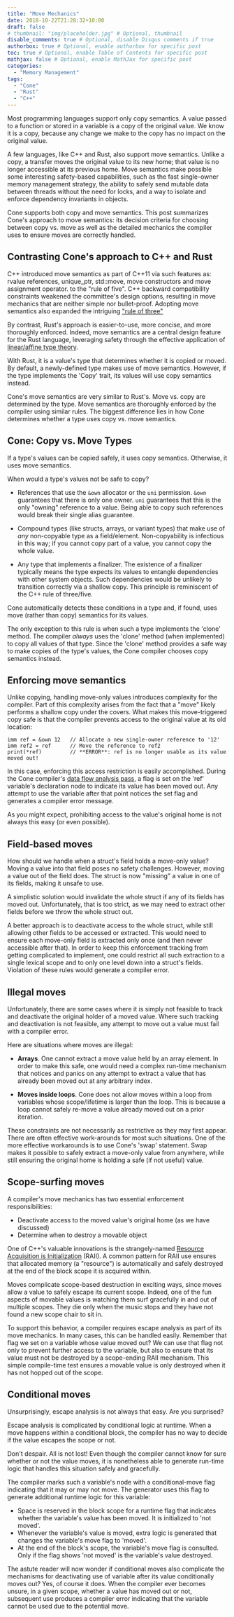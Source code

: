 ```yaml
---
title: "Move Mechanics"
date: 2018-10-22T21:28:32+10:00
draft: false
# thumbnail: "img/placeholder.jpg" # Optional, thumbnail
disable_comments: true # Optional, disable Disqus comments if true
authorbox: true # Optional, enable authorbox for specific post
toc: true # Optional, enable Table of Contents for specific post
mathjax: false # Optional, enable MathJax for specific post
categories:
  - "Memory Management"
tags:
  - "Cone"
  - "Rust"
  - "C++"
---
```


Most programming languages support only copy semantics.
A value passed to a function or stored in a variable
is a copy of the original value.
We know it is a copy, because any change we make to the copy has no
impact on the original value.

A few languages, like C++ and Rust, also support move semantics.
Unlike a copy, a transfer moves the original value to its new home;
that value is no longer accessible at its previous home.
Move semantics make possible some interesting safety-based capabilities,
such as the fast single-owner memory management strategy,
the ability to safely send mutable data between threads without the need for locks,
and a way to isolate and enforce dependency invariants in objects.

Cone supports both copy and move semantics.
This post summarizes Cone's approach to move semantics:
its decision criteria for choosing between copy vs. move
as well as the detailed mechanics the compiler uses to ensure
moves are correctly handled.

## Contrasting Cone's approach to C++ and Rust

C++ introduced move semantics as part of C++11 via such features as:
rvalue references, unique_ptr, std::move, move constructors and move assignment operator.
to the "rule of five".
C++ backward compatibility constraints weakened the committee's design options,
resulting in move mechanics that are neither simple nor bullet-proof.
Adopting move semantics also expanded the intriguing
["rule of three"](https://en.wikipedia.org/wiki/Rule_of_three_(C%2B%2B_programming))

By contrast, Rust's approach is easier-to-use, more concise, and more thoroughly enforced.
Indeed, move semantics are a central design feature for the Rust language,
leveraging safety through the effective application of
[linear/affine type theory](https://en.wikipedia.org/wiki/Substructural_type_system).

With Rust, it is a value's type that determines whether it is copied or moved.
By default, a newly-defined type makes use of move semantics.
However, if the type implements the 'Copy' trait, its values will use copy semantics instead.

Cone's move semantics are very similar to Rust's.
Move vs. copy are determined by the type.
Move semantics are thoroughly enforced by the compiler using similar rules.
The biggest difference lies in how Cone determines whether a
type uses copy vs. move semantics.

## Cone: Copy vs. Move Types

If a type's values can be copied safely, it uses copy semantics.
Otherwise, it uses move semantics.

When would a type's values not be safe to copy?

- References that use the `&own` allocator or the `uni` permission.
  `&own` guarantees that there is only one owner.
  `uni` guarantees that this is the only "owning" reference to a value.
  Being able to copy such references would break their single alias guarantee.

- Compound types (like structs, arrays, or variant types)
  that make use of *any* non-copyable type as a field/element.
  Non-copyability is infectious in this way;
  if you cannot copy part of a value, you cannot copy the whole value.

- Any type that implements a finalizer.
  The existence of a finalizer typically means the type
  expects its values to entangle dependencies with other system objects.
  Such dependencies would be unlikely to transition correctly
  via a shallow copy.
  This principle is reminiscent of the C++ rule of three/five.

Cone automatically detects these conditions in a type and, if found,
uses move (rather than copy) semantics for its values.

The only exception to this rule is when such a type implements the 'clone' method.
The compiler *always* uses the 'clone' method (when implemented)
to copy all values of that type.
Since the 'clone' method provides a safe way to make copies of the type's values,
the Cone compiler chooses copy semantics instead.

## Enforcing move semantics

Unlike copying, handling move-only values introduces complexity for the compiler.
Part of this complexity arises from the fact that a "move" likely performs
a shallow copy under the covers.
What makes this move-triggered copy safe is that the compiler prevents access to the original value
at its old location:

    imm ref = &own 12   // Allocate a new single-owner reference to '12'
    imm ref2 = ref      // Move the reference to ref2
    print(*ref)         // **ERROR**: ref is no longer usable as its value moved out!

In this case, enforcing this access restriction is easily accomplished.
During the Cone compiler's [data flow analysis pass](/post/data-flow-analysis/),
a flag is set on the 'ref' variable's declaration node to indicate its value has been moved out.
Any attempt to use the variable after that point notices the set flag and generates
a compiler error message.

As you might expect, prohibiting access to the value's original home
is not always this easy (or even possible).

## Field-based moves

How should we handle when a struct's field holds a move-only value?
Moving a value into that field poses no safety challenges.
However, moving a value out of the field does.
The struct is now "missing" a value in one of its fields, making it unsafe to use.

A simplistic solution would invalidate the whole struct if any of its fields has moved out.
Unfortunately, that is too strict, as we may need to extract other fields
before we throw the whole struct out.

A better approach is to deactivate access to the whole struct, while still allowing
other fields to be accessed or extracted.
This would need to ensure each move-only field is extracted only once
(and then never accessible after that).
In order to keep this enforcement tracking from getting complicated to implement,
one could restrict all such extraction to a single lexical scope
and to only one level down into a struct's fields.
Violation of these rules would generate a compiler error.

## Illegal moves

Unfortunately, there are some cases where it is simply not feasible
to track and deactivate the original holder of a moved value.
Where such tracking and deactivation is not feasible,
any attempt to move out a value must fail with a compiler error.

Here are situations where moves are illegal:

- **Arrays**. One cannot extract a move value held by an array element.
  In order to make this safe, one would need a complex run-time
  mechanism that notices and panics on any attempt to extract a value
  that has already been moved out at any arbitrary index.

- **Moves inside loops**.
  Cone does not allow moves within a loop
  from variables whose scope/lifetime is larger than the loop.
  This is because a loop cannot safely re-move a value already moved out on a prior iteration.

These constraints are not necessarily as restrictive as they may first appear.
There are often effective work-arounds for most such situations.
One of the more effective workarounds is to use Cone's 'swap' statement.
Swap makes it possible to safely extract a move-only value from anywhere,
while still ensuring the original home is holding a safe (if not useful) value.

## Scope-surfing moves

A compiler's move mechanics has two essential enforcement responsibilities:

- Deactivate access to the moved value's original home (as we have discussed)
- Determine when to destroy a movable object

One of C++'s valuable innovations is the strangely-named
[Resource Acquisition is Initialization](https://en.wikipedia.org/wiki/Resource_acquisition_is_initialization)
(RAII).
A common pattern for RAII use ensures that allocated memory (a "resource")
is automatically and safely destroyed at the end of the block scope it is acquired within.

Moves complicate scope-based destruction in exciting ways,
since moves allow a value to safely escape its current scope.
Indeed, one of the fun aspects of movable values is watching them surf gracefully
in and out of multiple scopes.
They die only when the music stops and they have not found a new scope chair to sit in.

To support this behavior, a compiler requires escape analysis as part of its move mechanics.
In many cases, this can be handled easily.
Remember that flag we set on a variable whose value moved out?
We can use that flag not only to prevent further access to the variable,
but also to ensure that its value must not be destroyed by a scope-ending RAII mechanism.
This simple compile-time test ensures a movable value is only destroyed
when it has not hopped out of the scope.

## Conditional moves

Unsurprisingly, escape analysis is not always that easy. Are you surprised?

Escape analysis is complicated by conditional logic at runtime.
When a move happens within a conditional block, the compiler has no way
to decide if the value escapes the scope or not.

Don't despair. All is not lost!
Even though the compiler cannot know for sure whether or not the value moves,
it is nonetheless able to generate run-time logic that handles this situation safely and gracefully.

The compiler marks such a variable's node with a conditional-move flag
indicating that it may or may not move.
The generator uses this flag to generate additional runtime logic for this variable:

- Space is reserved in the block scope for a runtime flag that indicates whether
  the variable's value has been moved. It is initialized to 'not moved'.
- Whenever the variable's value is moved, extra logic is generated that changes
  the variable's move flag to 'moved'.
- At the end of the block's scope, the variable's move flag is consulted.
  Only if the flag shows 'not moved' is the variable's value destroyed.

The astute reader will now wonder if conditional moves also complicate
the mechanisms for deactivating use of variable after its value conditionally moves out?
Yes, of course it does.
When the compiler ever becomes unsure, in a given scope, whether a value has moved out
or not, subsequent use produces a compiler error indicating that the variable cannot be used
due to the potential move.
